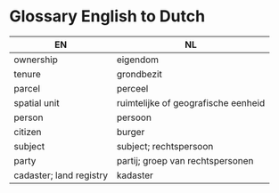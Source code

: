 # Glossary English to Dutch

| EN                                | NL                                    |
|-----------------------------------|---------------------------------------|
| ownership                         | eigendom                              |
| tenure                            | grondbezit                            |
| parcel                            | perceel                               |
| spatial unit                      | ruimtelijke of geografische eenheid   |
| person                            | persoon                               |
| citizen                           | burger                                |
| subject                           | subject; rechtspersoon                |
| party                             | partij; groep van rechtspersonen      |
| cadaster; land registry           | kadaster                              |
